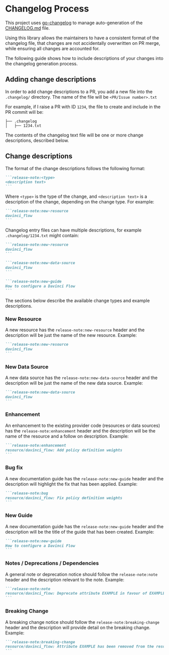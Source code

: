 # Changelog Process

This project uses [go-changelog](https://github.com/hashicorp/go-changelog) to manage auto-generation of the [CHANGELOG.md](../CHANGELOG.md) file.

Using this library allows the maintainers to have a consistent format of the changelog file, that changes are not accidentally overwritten on PR merge, while ensuring all changes are accounted for.

The following guide shows how to include descriptions of your changes into the changelog generation process.

## Adding change descriptions

In order to add change descriptions to a PR, you add a new file into the `.changelog/` directory.  The name of the file will be `<PR/Issue number>.txt`

For example, if I raise a PR with ID `1234`, the file to create and include in the PR commit will be:

```
├── .changelog
│   ├── 1234.txt
```

The contents of the changelog text file will be one or more change descriptions, described below.

## Change descriptions

The format of the change descriptions follows the following format:
``````markdown
```release-note:<type>
<description text>
```
``````
Where `<type>` is the type of the change, and `<description text>` is a description of the change, depending on the change type.  For example:

``````markdown
```release-note:new-resource
davinci_flow
```
``````

Changelog entry files can have multiple descriptions, for example `.changelog/1234.txt` might contain:
``````markdown
```release-note:new-resource
davinci_flow
```

```release-note:new-data-source
davinci_flow
```

```release-note:new-guide
How to configure a Davinci Flow
```
``````

The sections below describe the available change types and example descriptions.

### New Resource

A new resource has the `release-note:new-resource` header and the description will be just the name of the new resource.  Example:

``````markdown
```release-note:new-resource
davinci_flow
```
``````

### New Data Source

A new data source has the `release-note:new-data-source` header and the description will be just the name of the new data source.  Example:

``````markdown
```release-note:new-data-source
davinci_flow
```
``````

### Enhancement

An enhancement to the existing provider code (resources or data sources) has the `release-note:enhancement` header and the description will be the name of the resource and a follow on description.  Example:

``````markdown
```release-note:enhancement
resource/davinci_flow: Add policy definition weights
```
``````

### Bug fix

A new documentation guide has the `release-note:new-guide` header and the description will highlight the fix that has been applied.  Example:

``````markdown
```release-note:bug
resource/davinci_flow: Fix policy definition weights
```
``````

### New Guide

A new documentation guide has the `release-note:new-guide` header and the description will be the title of the guide that has been created.  Example:

``````markdown
```release-note:new-guide
How to configure a Davinci Flow
```
``````

### Notes / Deprecations / Dependencies

A general note or deprecation notice should follow the `release-note:note` header and the description relevant to the note.  Example:

``````markdown
```release-note:note
resource/davinci_flow: Deprecate attribute EXAMPLE in favour of EXAMPLE
```
``````

### Breaking Change

A breaking change notice should follow the `release-note:breaking-change` header and the description will provide detail on the breaking change.  Example:

``````markdown
```release-note:breaking-change
resource/davinci_flow: Attribute EXAMPLE has been removed from the resource
```
``````